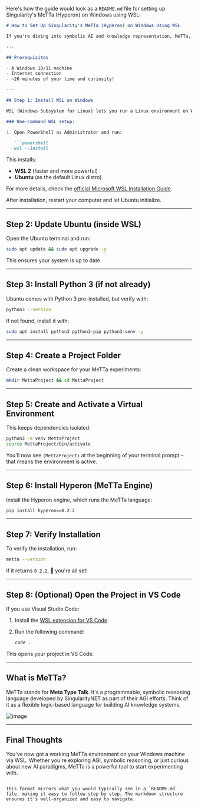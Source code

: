 Here's how the guide would look as a `README.md` file for setting up Singularity's MeTTa (Hyperon) on Windows using WSL:

```markdown
# How to Set Up Singularity's MeTTa (Hyperon) on Windows Using WSL

If you're diving into symbolic AI and knowledge representation, MeTTa, the language behind SingularityNET's Hyperon engine, is something you'll definitely want to try. This guide walks you through setting it up from scratch on a Windows machine using WSL (Windows Subsystem for Linux).

---

## Prerequisites

- A Windows 10/11 machine
- Internet connection
- ~20 minutes of your time and curiosity!

---

## Step 1: Install WSL on Windows

WSL (Windows Subsystem for Linux) lets you run a Linux environment on Windows without dual-booting or using a VM.

### One-command WSL setup:

1. Open PowerShell as Administrator and run:

   ```powershell
   wsl --install
   ```

This installs:
- **WSL 2** (faster and more powerful)
- **Ubuntu** (as the default Linux distro)

For more details, check the [official Microsoft WSL Installation Guide](https://docs.microsoft.com/en-us/windows/wsl/install).

After installation, restart your computer and let Ubuntu initialize.

---

## Step 2: Update Ubuntu (inside WSL)

Open the Ubuntu terminal and run:

```bash
sudo apt update && sudo apt upgrade -y
```

This ensures your system is up to date.

---

## Step 3: Install Python 3 (if not already)

Ubuntu comes with Python 3 pre-installed, but verify with:

```bash
python3 --version
```

If not found, install it with:

```bash
sudo apt install python3 python3-pip python3-venv -y
```

---

## Step 4: Create a Project Folder

Create a clean workspace for your MeTTa experiments:

```bash
mkdir MettaProject && cd MettaProject
```

---

## Step 5: Create and Activate a Virtual Environment

This keeps dependencies isolated:

```bash
python3 -m venv MettaProject
source MettaProject/bin/activate
```

You'll now see `(MettaProject)` at the beginning of your terminal prompt – that means the environment is active.

---

## Step 6: Install Hyperon (MeTTa Engine)

Install the Hyperon engine, which runs the MeTTa language:

```bash
pip install hyperon==0.2.2
```

---

## Step 7: Verify Installation

To verify the installation, run:

```bash
metta --version
```

If it returns `0.2.2`, 🎉 you're all set!

---

## Step 8: (Optional) Open the Project in VS Code

If you use Visual Studio Code:

1. Install the [WSL extension for VS Code](https://marketplace.visualstudio.com/items?itemName=ms-vscode-remote.remote-wsl).
2. Run the following command:

   ```bash
   code .
   ```

This opens your project in VS Code.

---

## What is MeTTa?

MeTTa stands for **Meta Type Talk**. It's a programmable, symbolic reasoning language developed by SingularityNET as part of their AGI efforts. Think of it as a flexible logic-based language for building AI knowledge systems.

![image](https://github.com/user-attachments/assets/6e8ae890-5067-4e33-b5f1-bb76f38a1281)


---

## Final Thoughts

You’ve now got a working MeTTa environment on your Windows machine via WSL. Whether you're exploring AGI, symbolic reasoning, or just curious about new AI paradigms, MeTTa is a powerful tool to start experimenting with.
```

This format mirrors what you would typically see in a `README.md` file, making it easy to follow step by step. The markdown structure ensures it's well-organized and easy to navigate.
